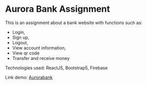 # Aurora Bank Assignment

This is an assignment about a bank website with functions such as:

- Login,
- Sign up,
- Logout,
- View account information,
- View qr code
- Transfer and receive money

Technologies used: ReactJS, Bootstrap5, Firebase

Link demo: [Aurorabank](https://aurora-bank.vercel.app/)
